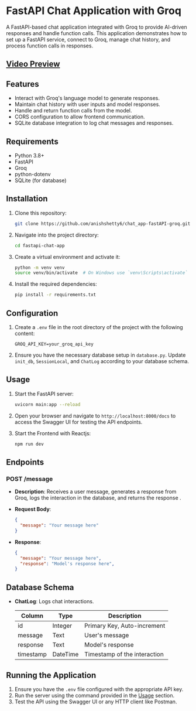 # FastAPI Chat Application with Groq

A FastAPI-based chat application integrated with Groq to provide AI-driven responses and handle function calls. This application demonstrates how to set up a FastAPI service, connect to Groq, manage chat history, and process function calls in responses.

## [Video Preview](https://drive.google.com/file/d/1OWkfnh3bdsyPkbcUQBfz7JHQEb2k8cyc/view?usp=sharing)

## Features

- Interact with Groq's language model to generate responses.
- Maintain chat history with user inputs and model responses.
- Handle and return function calls from the model.
- CORS configuration to allow frontend communication.
- SQLite database integration to log chat messages and responses.

## Requirements

- Python 3.8+
- FastAPI
- Groq
- python-dotenv
- SQLite (for database)

## Installation

1. Clone this repository:

    ```bash
    git clone https://github.com/anishshetty6/chat_app-fastAPI-groq.git
    ```

2. Navigate into the project directory:

    ```bash
    cd fastapi-chat-app
    ```

3. Create a virtual environment and activate it:

    ```bash
    python -m venv venv
    source venv/bin/activate  # On Windows use `venv\Scripts\activate`
    ```

4. Install the required dependencies:

    ```bash
    pip install -r requirements.txt
    ```

## Configuration

1. Create a `.env` file in the root directory of the project with the following content:

    ```env
    GROQ_API_KEY=your_groq_api_key
    ```

2. Ensure you have the necessary database setup in `database.py`. Update `init_db`, `SessionLocal`, and `ChatLog` according to your database schema.

## Usage

1. Start the FastAPI server:

    ```bash
    uvicorn main:app --reload
    ```

2. Open your browser and navigate to `http://localhost:8000/docs` to access the Swagger UI for testing the API endpoints.

3. Start the Frontend with Reactjs:

    ```bash
    npm run dev
    ```

## Endpoints

### POST /message

- **Description**: Receives a user message, generates a response from Groq, logs the interaction in the database, and returns the response .

- **Request Body**:

    ```json
    {
      "message": "Your message here"
    }
    ```

- **Response**:

    ```json
    {
      "message": "Your message here",
      "response": "Model's response here",
    }
    ```

## Database Schema

- **ChatLog**: Logs chat interactions.

    | Column     | Type    | Description                |
    |------------|---------|----------------------------|
    | id         | Integer | Primary Key, Auto-increment|
    | message    | Text    | User's message             |
    | response   | Text    | Model's response           |
    | timestamp  | DateTime| Timestamp of the interaction|

## Running the Application

1. Ensure you have the `.env` file configured with the appropriate API key.
2. Run the server using the command provided in the [Usage](#usage) section.
3. Test the API using the Swagger UI or any HTTP client like Postman.


